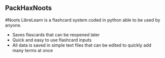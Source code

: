 ## PackHaxNoots
#Noots
LibreLearn is a flashcard system coded in python able to be used by anyone.
 - Saves flascards that can be reopened later
 - Quick and easy to use flashcard inputs
 - All data is saved in simple text files that can be edited to quickly add many terms at once
